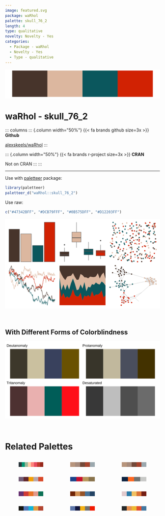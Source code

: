 ```yaml
---
image: featured.svg
package: waRhol
palette: skull_76_2
length: 4
type: qualitative
novelty: Novelty - Yes
categories:
  - Package - waRhol
  - Novelty - Yes
  - Type - qualitative
---
```


![](featured.svg)

# waRhol - skull_76_2 

::: columns
::: {.column width="50%"}
{{< fa brands github size=3x >}}
**Github**

[alexskeels/waRhol](https://github.com/alexskeels/waRhol)
:::

::: {.column width="50%"}
{{< fa brands r-project size=3x >}}
**CRAN**

Not on CRAN
:::
:::

<hr> 

Use with [paletteer](https://emilhvitfeldt.github.io/paletteer/) package:

```r
library(paletteer)
paletteer_d("waRhol::skull_76_2")
```

Use raw:

```r
c("#47342BFF", "#DCB79FFF", "#0B575DFF", "#D12203FF")
``` 

![](examples.png) 

  <br>
  
  ## With Different Forms of Colorblindness
  
  ![](colorblind.svg) 

<br>

# Related Palettes

<div class="list" style="display: grid; grid-template-columns: auto auto auto;"> <figure class="figure">
<a href="../../awtools/a_palette/"> <img src="../../awtools/a_palette/featured.svg" style="width: 100%;" class="figure-img"></a>
</figure> <figure class="figure">
<a href="../../ButterflyColors/hamadryas_feronia/"> <img src="../../ButterflyColors/hamadryas_feronia/featured.svg" style="width: 100%;" class="figure-img"></a>
</figure> <figure class="figure">
<a href="../../ButterflyColors/hamadryas_feronia/"> <img src="../../ButterflyColors/hamadryas_feronia/featured.svg" style="width: 100%;" class="figure-img"></a>
</figure> <figure class="figure">
<a href="../../fishualize/Paranthias_furcifer/"> <img src="../../fishualize/Paranthias_furcifer/featured.svg" style="width: 100%;" class="figure-img"></a>
</figure> <figure class="figure">
<a href="../../nbapalettes/pelicans_city/"> <img src="../../nbapalettes/pelicans_city/featured.svg" style="width: 100%;" class="figure-img"></a>
</figure> <figure class="figure">
<a href="../../nbapalettes/knicks_city2/"> <img src="../../nbapalettes/knicks_city2/featured.svg" style="width: 100%;" class="figure-img"></a>
</figure> <figure class="figure">
<a href="../../MetBrewer/Java/"> <img src="../../MetBrewer/Java/featured.svg" style="width: 100%;" class="figure-img"></a>
</figure> <figure class="figure">
<a href="../../colRoz/m_horridus/"> <img src="../../colRoz/m_horridus/featured.svg" style="width: 100%;" class="figure-img"></a>
</figure> <figure class="figure">
<a href="../../lisa/MiltonAvery_1/"> <img src="../../lisa/MiltonAvery_1/featured.svg" style="width: 100%;" class="figure-img"></a>
</figure> <figure class="figure">
<a href="../../fishualize/Pseudochromis_aldabraensis/"> <img src="../../fishualize/Pseudochromis_aldabraensis/featured.svg" style="width: 100%;" class="figure-img"></a>
</figure> <figure class="figure">
<a href="../../nbapalettes/grizzlies/"> <img src="../../nbapalettes/grizzlies/featured.svg" style="width: 100%;" class="figure-img"></a>
</figure> <figure class="figure">
<a href="../../lisa/EdvardMunch_1/"> <img src="../../lisa/EdvardMunch_1/featured.svg" style="width: 100%;" class="figure-img"></a>
</figure> 
</div>
